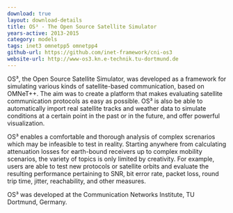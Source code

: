 ```yaml
---
download: true
layout: download-details
title: OS³ - The Open Source Satellite Simulator
years-active: 2013-2015
category: models
tags: inet3 omnetpp5 omnetpp4
github-url: https://github.com/inet-framework/cni-os3
website-url: http://www-os3.kn.e-technik.tu-dortmund.de
---
```


OS³, the Open Source Satellite Simulator, was developed as a framework for
simulating various kinds of satellite-based communication, based on OMNeT++. The
aim was to create a platform that makes evaluating satellite communication
protocols as easy as possible. OS³ is also be able to automatically import real
satellite tracks and weather data to simulate conditions at a certain point in
the past or in the future, and offer powerful visualization.

OS³ enables a comfortable and thorough analysis of complex screnarios which may
be infeasible to test in reality. Starting anywhere from calculating attenuation
losses for earth-bound receivers up to complex mobility scenarios, the variety
of topics is only limited by creativity. For example, users are able to test new
protocols or satellite orbits and evaluate the resulting performance pertaining
to SNR, bit error rate, packet loss, round trip time, jitter, reachability, and
other measures.

OS³ was developed at the Communication Networks Institute, TU Dortmund, Germany.
